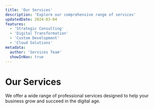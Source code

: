 ```yaml
---
title: 'Our Services'
description: 'Explore our comprehensive range of services'
updatedDate: 2024-03-04
features:
  - 'Strategic Consulting'
  - 'Digital Transformation'
  - 'Custom Development'
  - 'Cloud Solutions'
metadata:
  author: 'Services Team'
  showInNav: true
---
```


# Our Services

We offer a wide range of professional services designed to help your business grow and succeed in the digital age.
